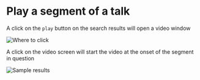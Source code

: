 # Play a segment of a talk

A click on the `play` button on the search results will open a video window

![Where to click](https://gyazo.com/d57e541e9e63662a1b36975cd61b0f33.png)

A click on the video screen will start the video at the onset of the segment in question

![Sample results](https://gyazo.com/6275d7853deb2d0608ca603777d87c8c.png)

